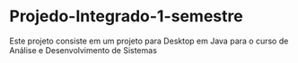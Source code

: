 # Projedo-Integrado-1-semestre

Este projeto consiste em um projeto para Desktop em Java para o curso de Análise e Desenvolvimento de Sistemas
